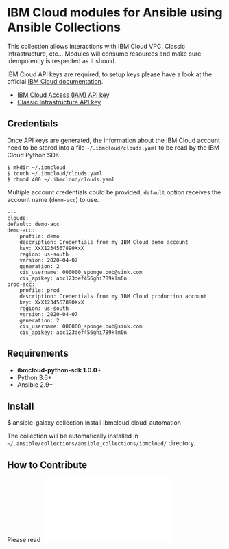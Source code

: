 # IBM Cloud modules for Ansible using Ansible Collections

This collection allows interactions with IBM Cloud VPC, Classic Infrastructure, etc... Modules will consume resources and make sure idempotency is respected as it should.

IBM Cloud API keys are required, to setup keys please have a look at the official [IBM Cloud documentation](https://cloud.ibm.com/docs/iam?topic=iam-manapikey).

- [IBM Cloud Access (IAM) API key](https://cloud.ibm.com/docs/iam?topic=iam-userapikey)
- [Classic Infrastructure API key](https://cloud.ibm.com/docs/iam?topic=iam-classic_keys)

## Credentials

Once API keys are generated, the information about the IBM Cloud account need to be stored into a file `~/.ibmcloud/clouds.yaml` to be read by the IBM Cloud Python SDK.

    $ mkdir ~/.ibmcloud
    $ touch ~/.ibmcloud/clouds.yaml
    $ chmod 400 ~/.ibmcloud/clouds.yaml

Multiple account credentials could be provided, `default` option receives the account name (`demo-acc`) to use.

    ---
    clouds:
    default: demo-acc
    demo-acc:
        profile: demo
        description: Credentials from my IBM Cloud demo account
        key: XxX1234567890XxX
        region: us-south
        version: 2020-04-07
        generation: 2
        cis_username: 000000_sponge.bob@sink.com
        cis_apikey: abc123def456ghi789klm0n
    prod-acc:
        profile: prod
        description: Credentials from my IBM Cloud production account
        key: XxX1234567890XxX
        region: us-south
        version: 2020-04-07
        generation: 2
        cis_username: 000000_sponge.bob@sink.com
        cis_apikey: abc123def456ghi789klm0n


## Requirements

- **ibmcloud-python-sdk 1.0.0+**
- Python 3.6+
- Ansible 2.9+

## Install

   $ ansible-galaxy collection install ibmcloud.cloud_automation

The collection will be automatically installed in `~/.ansible/collections/ansible_collections/ibmcloud/` directory.

## How to Contribute

Please read ![Contributing](CONTRIBUTING.md)
